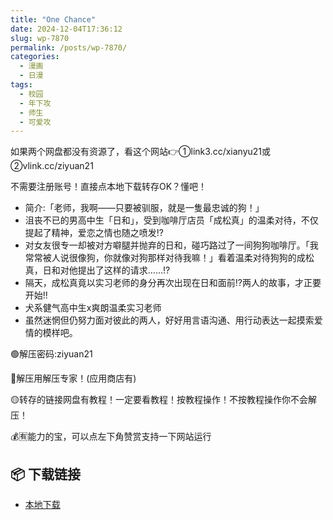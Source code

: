 ```yaml
---
title: "One Chance"
date: 2024-12-04T17:36:12
slug: wp-7870
permalink: /posts/wp-7870/
categories:
  - 漫画
  - 日漫
tags:
  - 校园
  - 年下攻
  - 师生
  - 可爱攻
---
```


如果两个网盘都没有资源了，看这个网站👉①link3.cc/xianyu21或②vlink.cc/ziyuan21

不需要注册账号！直接点本地下载转存OK？懂吧！

*   简介:「老师，我啊——只要被驯服，就是一隻最忠诚的狗！」
*   沮丧不已的男高中生「日和」，受到咖啡厅店员「成松真」的温柔对待，不仅提起了精神，爱恋之情也随之喷发!?
*   对女友很专一却被对方噼腿并抛弃的日和，碰巧路过了一间狗狗咖啡厅。「我常常被人说很像狗，你就像对狗那样对待我嘛！」看着温柔对待狗狗的成松真，日和对他提出了这样的请求……!?
*   隔天，成松真竟以实习老师的身分再次出现在日和面前!?两人的故事，才正要开始!!
*   犬系健气高中生x爽朗温柔实习老师
*   虽然迷惘但仍努力面对彼此的两人，好好用言语沟通、用行动表达一起摸索爱情的模样吧。

🟢解压密码:ziyuan21

🔵解压用解压专家！(应用商店有)

🟡转存的链接网盘有教程！一定要看教程！按教程操作！不按教程操作你不会解压！

💰🈶能力的宝，可以点左下角赞赏支持一下网站运行

## 📦 下载链接
- [本地下载](https://blziyuan21.com/pay-download/7870?key=151ee446b9&down_id=0)

